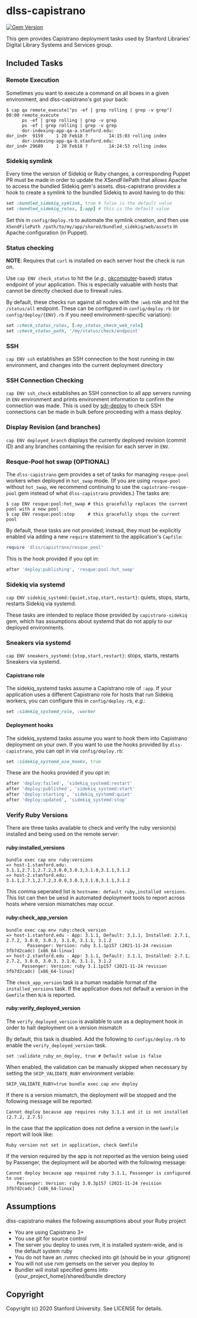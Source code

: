 # dlss-capistrano

[![Gem Version](https://badge.fury.io/rb/dlss-capistrano.svg)](https://badge.fury.io/rb/dlss-capistrano)

This gem provides Capistrano deployment tasks used by Stanford Libraries' Digital Library Systems and Services group.

## Included Tasks

### Remote Execution

Sometimes you want to execute a command on all boxes in a given environment, and dlss-capistrano's got your back:

```shell
$ cap qa remote_execute["ps -ef | grep rolling | grep -v grep"]
00:00 remote_execute
      ps -ef | grep rolling | grep -v grep
      ps -ef | grep rolling | grep -v grep
      dor-indexing-app-qa-a.stanford.edu:
dor_ind+  9159     1 20 Feb18 ?        14:15:03 rolling index
      dor-indexing-app-qa-b.stanford.edu:
dor_ind+ 29689     1 20 Feb18 ?        14:24:53 rolling index
```

### Sidekiq symlink

Every time the version of Sidekiq or Ruby changes, a corresponding Puppet PR must be made in order to update the XSendFilePath that allows Apache to access the bundled Sidekiq gem's assets. dlss-capistrano provides a hook to create a symlink to the bundled Sidekiq to avoid having to do this:

```ruby
set :bundled_sidekiq_symlink, true # false is the default value
set :bundled_sidekiq_roles, [:app] # this is the default value
```

Set this in `config/deploy.rb` to automate the symlink creation, and then use `XSendFilePath /path/to/my/app/shared/bundled_sidekiq/web/assets` in Apache configuration (in Puppet).

### Status checking

**NOTE**: Requires that `curl` is installed on each server host the check is run on.

Use `cap ENV check_status` to hit the (*e.g.*, [okcomputer](https://github.com/sportngin/okcomputer)-based) status endpoint of your application. This is especially valuable with hosts that cannot be directly checked due to firewall rules.

By default, these checks run against all nodes with the `:web` role and hit the `/status/all` endpoint. These can be configured in `config/deploy.rb` (or `config/deploy/{ENV}.rb` if you need environment-specific variation):

```ruby
set :check_status_roles, [:my_status_check_web_role]
set :check_status_path, '/my/status/check/endpoint'
```

### SSH

`cap ENV ssh` establishes an SSH connection to the host running in `ENV` environment, and changes into the current deployment directory

### SSH Connection Checking

`cap ENV ssh_check` establishes an SSH connection to all app servers running in `ENV` environment and prints environment information to confirm the connection was made. This is used by [sdr-deploy](https://github.com/sul-dlss-labs/sdr-deploy/) to check SSH connections can be made in bulk before proceeding with a mass deploy.

### Display Revision (and branches)

`cap ENV deployed_branch` displays the currently deployed revision (commit ID) and any branches containing the revision for each server in `ENV`.

### Resque-Pool hot swap (OPTIONAL)

The `dlss-capistrano` gem provides a set of tasks for managing `resque-pool` workers when deployed in `hot_swap` mode. (If you are using `resque-pool` without `hot_swap`, we recommend continuing to use the `capistrano-resque-pool` gem instead of what `dlss-capistrano` provides.) The tasks are:

```shell
$ cap ENV resque:pool:hot_swap # this gracefully replaces the current pool with a new pool
$ cap ENV resque:pool:stop     # this gracefully stops the current pool
```

By default, these tasks are not provided; instead, they must be explicitly enabled via adding a new `require` statement to the application's `Capfile`:

```ruby
require 'dlss/capistrano/resque_pool'
```

This is the hook provided if you opt in:

```ruby
after 'deploy:publishing', 'resque:pool:hot_swap'
```

### Sidekiq via systemd

`cap ENV sidekiq_systemd:{quiet,stop,start,restart}`: quiets, stops, starts, restarts Sidekiq via systemd.

These tasks are intended to replace those provided by `capistrano-sidekiq` gem, which has assumptions about systemd that do not apply to our deployed environments.

### Sneakers via systemd

`cap ENV sneakers_systemd:{stop,start,restart}`: stops, starts, restarts Sneakers via systemd.


#### Capistrano role

The sidekiq_systemd tasks assume a Capistrano role of `:app`. If your application uses a different Capistrano role for hosts that run Sidekiq workers, you can configure this in `config/deploy.rb`, *e.g.*:

```ruby
set :sidekiq_systemd_role, :worker
```

#### Deployment hooks

The sidekiq_systemd tasks assume you want to hook them into Capistrano deployment on your own. If you want to use the hooks provided by `dlss-capistrano`, you can opt in via `config/deploy.rb`:

```ruby
set :sidekiq_systemd_use_hooks, true
```

These are the hooks provided if you opt in:

```ruby
after 'deploy:failed', 'sidekiq_systemd:restart'
after 'deploy:published', 'sidekiq_systemd:start'
after 'deploy:starting', 'sidekiq_systemd:quiet'
after 'deploy:updated', 'sidekiq_systemd:stop'
```


### Verify Ruby Versions

There are three tasks available to check and verify the ruby version(s) installed and being used on the remote server:

#### ruby:installed_versions

```
bundle exec cap env ruby:versions
=> host-1.stanford.edu: 3.1.1,2.7.1,2.7.2,3.0.0,3.0.3,3.1.0,3.1.1,3.1.2
=> host-2.stanford.edu: 3.1.1,2.7.1,2.7.2,3.0.0,3.0.3,3.1.0,3.1.1,3.1.2
```

This comma seperated list is `hostname: default ruby,installed versions`. This list can then be uesd in automated deployment tools to report across hosts where version mismatches may occur.

#### ruby:check_app_version
```
bundle exec cap env ruby:check_version
=> host-1.stanford.edu - App: 3.1.1, Default: 3.1.1, Installed: 2.7.1, 2.7.2, 3.0.0, 3.0.3, 3.1.0, 3.1.1, 3.1.2
     	Passenger: Version: ruby 3.1.1p157 (2021-11-24 revision 3fb7d2cadc) [x86_64-linux]
=> host-2.stanford.edu - App: 3.1.1, Default: 3.1.1, Installed: 2.7.1, 2.7.2, 3.0.0, 3.0.3, 3.1.0, 3.1.1, 3.1.2
      Passenger: Version: ruby 3.1.1p157 (2021-11-24 revision 3fb7d2cadc) [x86_64-linux]
```

The `check_app_version` task is a human readable format of the `installed_versions` task. If the application does not default a version in the `Gemfile` then `N/A` is reported.

#### ruby:verify_deployed_version

The `verify_deployed_version` is available to use as a deployment hook in order to halt deployment on a version mismatch

By default, this task is disabled. Add the following to `configs/deploy.rb` to enable the `verify_deployed_version` task.

```
set :validate_ruby_on_deploy, true # Default value is false
```

When enabled, the validation can be manually skipped when necessary by setting the `SKIP_VALIDATE_RUBY` environment veriable:
```
SKIP_VALIDATE_RUBY=true bundle exec cap env deploy
```

If there is a version mismatch, the deployment will be stopped and the following message will be reported:
```
Cannot deploy because app requires ruby 3.1.1 and it is not installed (2.7.2, 2.7.5)
```

In the case that the application does not define a version in the `Gemfile` report will look like:
```
Ruby version not set in application, check Gemfile
```

If the version required by the app is not reported as the version being used by Passenger, the deployment will be aborted with the following message:
```
Cannot deploy because app required ruby 3.1.1, Passenger is configured to use:
    Passenger: Version: ruby 3.0.3p157 (2021-11-24 revision 3fb7d2cadc) [x86_64-linux]
```
## Assumptions

dlss-capistrano makes the following assumptions about your Ruby project

- You are using Capistrano 3+
- You use git for source control
- The server you deploy to uses rvm, it is installed system-wide, and is the default system ruby
- You do not have an .rvmrc checked into git (should be in your .gitignore)
- You will not use rvm gemsets on the server you deploy to
- Bundler will install specified gems into {your_project_home}/shared/bundle directory

## Copyright

Copyright (c) 2020 Stanford University. See LICENSE for details.
